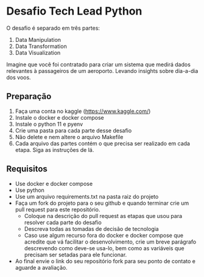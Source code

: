 # Desafio Tech Lead Python

O desafio é separado em três partes:

1. Data Manipulation
2. Data Transformation
3. Data Visualization

Imagine que você foi contratado para criar um sistema que medirá dados relevantes à passageiros de um aeroporto. Levando insights sobre dia-a-dia dos voos.

## Preparação

1. Faça uma conta no kaggle (<https://www.kaggle.com/>)
2. Instale o docker e docker compose
3. Instale o python 11 e pyenv
4. Crie uma pasta para cada parte desse desafio
5. Não delete e nem altere o arquivo Makefile
6. Cada arquivo das partes contém o que precisa ser realizado em cada etapa. Siga as instruções de lá.

## Requisitos

- Use docker e docker compose
- Use python
- Use um arquivo requirements.txt na pasta raiz do projeto
- Faça um fork do projeto para o seu github e quando terminar crie um pull request para este repositório.
  - Coloque na descrição do pull request as etapas que usou para resolver cada parte do desafio
  - Descreva todas as tomadas de decisão de tecnologia
  - Caso use algum recurso fora do docker e docker compose que acredite que vá facilitar o desenvolvimento, crie um breve parágrafo descrevendo como deve-se usa-lo, bem como as variáveis que precisam ser setadas para ele funcionar.
- Ao final envie o link do seu repositório fork para seu ponto de contato e aguarde a avaliação.
